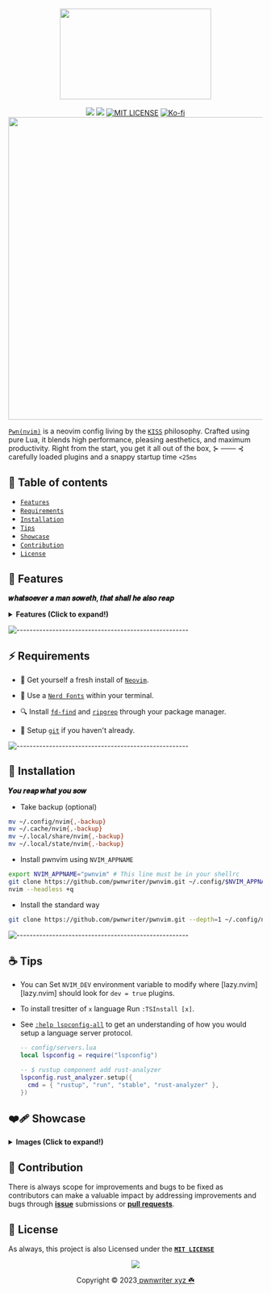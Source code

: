 <h3 align="center"><img src="https://github.com/pwnwriter/pwnvim/blob/images/logos/pwnvim-logo-12622-crop.png" width="300px" height="180px" ></h3>

<p align="center">
<a href="https://github.com/pwnwriter/pwnvim"><img src="https://img.shields.io/badge/Neovim-0.9.0-blueviolet.svg?style=flat-square&logo=Neovim&color=90E59A&logoColor=white)](https://github.com/neovim/neovim"></a>
<a href="https://github.com/pwnwriter/pwnvim/issues"><img src="https://img.shields.io/github/issues/pwnwriter/pwnvim.svg?style=flat-square&label=Issues&color=d77982"></a>
<a href="https://github.com/pwnwriter/pwnwriter/blob/main/LICENSE"><img src="https://img.shields.io/badge/License-MIT-white.svg" alt="MIT LICENSE"></a>
<a href="https://ko-fi.com/pwnwriter"><img src="https://img.shields.io/badge/support-pwnwriter%20-pink?logo=kofi&logoColor=white" alt="Ko-fi"></a>
<br>
<img src="https://raw.githubusercontent.com/catppuccin/catppuccin/main/assets/palette/macchiato.png" width="600" />
</p>

[`Pwn(nvim)`](/) is a neovim config living by the [`KISS`](https://en.wikipedia.org/wiki/KISS_principle) philosophy. Crafted using pure Lua, it blends high performance, pleasing aesthetics, and maximum productivity. Right from the start, you get it all out of the box, ⊱ ─── ⊰ carefully loaded plugins and a snappy startup time `<25ms` 

## 📔 Table of contents 

* [`Features`](#features)
* [`Requirements`](#requirements)
* [`Installation`](#installation)
* [`Tips`](#tips)
* [`Showcase`](#showcase)
* [`Contribution`](#contribution)
* [`License`](#license)
</div>


<a name="features"></a>
## 🦄 Features

**𝒘𝒉𝒂𝒕𝒔𝒐𝒆𝒗𝒆𝒓 𝒂 𝒎𝒂𝒏 𝒔𝒐𝒘𝒆𝒕𝒉, 𝒕𝒉𝒂𝒕 𝒔𝒉𝒂𝒍𝒍 𝒉𝒆 𝒂𝒍𝒔𝒐 𝒓𝒆𝒂𝒑**

<details><summary> <b>Features (Click to expand!)</b></summary>

- **mini.files**:- Fast file tree, edit like a buffer and more

![mini-files](https://github.com/pwnwriter/pwnvim/assets/90331517/e411196d-1617-4303-9a43-29efa15c2066)


- **Lsp**:- Well configured env for lsp servers

![](https://github.com/pwnwriter/pwnvim/blob/images/features/lsp.png)

- **mini.pick**:- A fuzzy file finder, picker, sorter, previewer and a lot more

![mini-pick](https://github.com/pwnwriter/pwnvim/assets/90331517/337c06d6-3a9c-45be-9f0c-8ca1a9b36037)


- **Nostatusline**:- Not using statusline, coz everything can be seen with noice :P 

![](https://github.com/pwnwriter/pwnvim/blob/images/features/statusline.png)
![noice](https://github.com/pwnwriter/pwnvim/assets/90331517/97be8cf7-e623-4fbb-a667-1be23e8e85e6)


Actually there's a lot you can explore, you may want to discover its array of features by installing and exploring pwnvim yourself.

</details>


![-----------------------------------------------------](https://raw.githubusercontent.com/andreasbm/readme/master/assets/lines/aqua.png)

<a name="requirements"></a>
## ⚡ Requirements

-   🍺 Get yourself a fresh install of [`Neovim`](https://neovim.io).

-   🚀 Use a [`Nerd Fonts`](https://nerdfonts.com/) within your terminal.

-   🔍 Install [`fd-find`](https://github.com/sharkdp/fd) and [`ripgrep`](https://github.com/BurntSushi/ripgrep) through your package manager.

-   🐙 Setup [`git`](https://en.wikipedia.org/wiki/Git) if you haven't already.

![-----------------------------------------------------](https://raw.githubusercontent.com/andreasbm/readme/master/assets/lines/aqua.png)


<a name="installation"></a>
## 📩 Installation
**𝒀𝒐𝒖 𝒓𝒆𝒂𝒑 𝒘𝒉𝒂𝒕 𝒚𝒐𝒖 𝒔𝒐𝒘**
- Take backup (optional)
 
 ```bash
mv ~/.config/nvim{,-backup}
mv ~/.cache/nvim{,-backup}
mv ~/.local/share/nvim{,-backup}
mv ~/.local/state/nvim{,-backup}
 ```
- Install pwnvim using `NVIM_APPNAME`

```bash
export NVIM_APPNAME="pwnvim" # This line must be in your shellrc 
git clone https://github.com/pwnwriter/pwnvim.git ~/.config/$NVIM_APPNAME
nvim --headless +q
```

- Install the standard way

```bash
git clone https://github.com/pwnwriter/pwnvim.git --depth=1 ~/.config/nvim && nvim --headless +q
```
![-----------------------------------------------------](https://raw.githubusercontent.com/andreasbm/readme/master/assets/lines/aqua.png)


<a name="tips"></a>
## ☕ Tips

-   You can Set `NVIM_DEV` environment variable to modify where [lazy.nvim][lazy.nvim]
    should look for `dev = true` plugins.

-   To install tresitter of `x` language Run `:TSInstall [x]`.

-   See [`:help lspconfig-all`](https://github.com/neovim/nvim-lspconfig/blob/master/doc/server_configurations.md) to get an understanding of how
    you would setup a language server protocol.

    ```lua
    -- config/servers.lua
    local lspconfig = require("lspconfig")

    -- $ rustup component add rust-analyzer
    lspconfig.rust_analyzer.setup({
      cmd = { "rustup", "run", "stable", "rust-analyzer" },
    })
    ```


<a name="showcase"></a>
## ❤️‍🩹 Showcase

<details><summary> <b>Images (Click to expand!)</b></summary>
 
![](https://github.com/pwnwriter/pwnvim/blob/images/showcase/113881.png)

![](https://github.com/pwnwriter/pwnvim/blob/images/showcase/157639.png)

![lazy-loaded](https://github.com/pwnwriter/pwnvim/assets/90331517/bd122c6d-8836-4e2e-8c97-c0a8cf96f79e)



</details>


<a name="contribution"></a>
## 💖 Contribution
 There is always scope for improvements and bugs to be fixed as contributors can make a valuable impact by addressing improvements and bugs through [**issue**](https://github.com/pwnwriter/pwnvim/issues) submissions or [**pull requests**](https://github.com/pwnwriter/pwnvim/pulls).

   
<a name="license"></a> 
## 🔐 License
 As always, this project is also Licensed under the [**`MIT LICENSE`**](/LICENSE) 
  
<p align="center"><img src="https://raw.githubusercontent.com/catppuccin/catppuccin/main/assets/footers/gray0_ctp_on_line.svg?sanitize=true" /></p>
<p align="center">Copyright &copy; 2023<a href="https://pwnwriter.xyz" target="_blank"> pwnwriter xyz ☘️ </a> 





